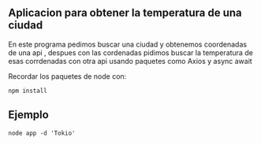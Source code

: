 ## Aplicacion para obtener la temperatura de una ciudad

En este programa pedimos buscar una ciudad y obtenemos coordenadas de una api , despues con las cordenadas pidimos buscar la temperatura de esas corrdenadas con otra api usando paquetes como Axios y async await

Recordar los paquetes de node con:

```
npm install
```

## Ejemplo

```
node app -d 'Tokio'
```